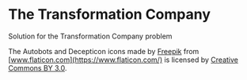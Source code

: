 The Transformation Company
============================

Solution for the Transformation Company problem

The Autobots and Decepticon icons made by [Freepik](http://www.freepik.com) from [www.flaticon.com](https://www.flaticon.com/) is licensed by [Creative Commons BY 3.0](http://creativecommons.org/licenses/by/3.0/).
